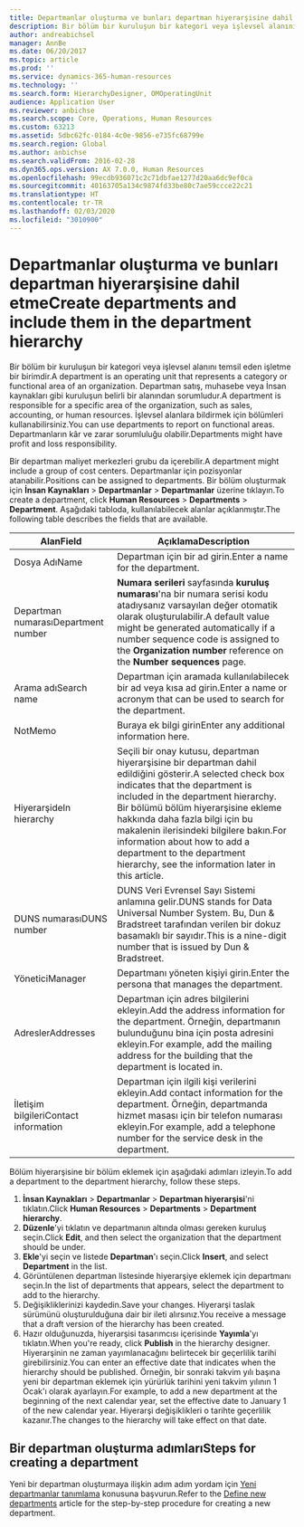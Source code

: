 ```yaml
---
title: Departmanlar oluşturma ve bunları departman hiyerarşisine dahil etme
description: Bir bölüm bir kuruluşun bir kategori veya işlevsel alanını temsil eden işletme bir birimdir. Departman satış, muhasebe veya İnsan kaynakları gibi kuruluşun belirli bir alanından sorumludur. İşlevsel alanlara bildirmek için bölümleri kullanabilirsiniz. Departmanların kâr ve zarar sorumluluğu olabilir.
author: andreabichsel
manager: AnnBe
ms.date: 06/20/2017
ms.topic: article
ms.prod: ''
ms.service: dynamics-365-human-resources
ms.technology: ''
ms.search.form: HierarchyDesigner, OMOperatingUnit
audience: Application User
ms.reviewer: anbichse
ms.search.scope: Core, Operations, Human Resources
ms.custom: 63213
ms.assetid: 5dbc62fc-0184-4c0e-9856-e735fc68799e
ms.search.region: Global
ms.author: anbichse
ms.search.validFrom: 2016-02-28
ms.dyn365.ops.version: AX 7.0.0, Human Resources
ms.openlocfilehash: 99ecdb936071c2c71dbfae1277d20aa6dc9ef0ca
ms.sourcegitcommit: 40163705a134c9874fd33be80c7ae59ccce22c21
ms.translationtype: HT
ms.contentlocale: tr-TR
ms.lasthandoff: 02/03/2020
ms.locfileid: "3010900"
---
```

# <a name="create-departments-and-include-them-in-the-department-hierarchy"></a><span data-ttu-id="2df97-106">Departmanlar oluşturma ve bunları departman hiyerarşisine dahil etme</span><span class="sxs-lookup"><span data-stu-id="2df97-106">Create departments and include them in the department hierarchy</span></span>

<span data-ttu-id="2df97-107">Bir bölüm bir kuruluşun bir kategori veya işlevsel alanını temsil eden işletme bir birimdir.</span><span class="sxs-lookup"><span data-stu-id="2df97-107">A department is an operating unit that represents a category or functional area of an organization.</span></span> <span data-ttu-id="2df97-108">Departman satış, muhasebe veya İnsan kaynakları gibi kuruluşun belirli bir alanından sorumludur.</span><span class="sxs-lookup"><span data-stu-id="2df97-108">A department is responsible for a specific area of the organization, such as sales, accounting, or human resources.</span></span> <span data-ttu-id="2df97-109">İşlevsel alanlara bildirmek için bölümleri kullanabilirsiniz.</span><span class="sxs-lookup"><span data-stu-id="2df97-109">You can use departments to report on functional areas.</span></span> <span data-ttu-id="2df97-110">Departmanların kâr ve zarar sorumluluğu olabilir.</span><span class="sxs-lookup"><span data-stu-id="2df97-110">Departments might have profit and loss responsibility.</span></span>

<span data-ttu-id="2df97-111">Bir departman maliyet merkezleri grubu da içerebilir.</span><span class="sxs-lookup"><span data-stu-id="2df97-111">A department might include a group of cost centers.</span></span> <span data-ttu-id="2df97-112">Departmanlar için pozisyonlar atanabilir.</span><span class="sxs-lookup"><span data-stu-id="2df97-112">Positions can be assigned to departments.</span></span> <span data-ttu-id="2df97-113">Bir bölüm oluşturmak için **İnsan Kaynakları** &gt; **Departmanlar** &gt; **Departmanlar** üzerine tıklayın.</span><span class="sxs-lookup"><span data-stu-id="2df97-113">To create a department, click **Human Resources** &gt; **Departments** &gt; **Department**.</span></span> <span data-ttu-id="2df97-114">Aşağıdaki tabloda, kullanılabilecek alanlar açıklanmıştır.</span><span class="sxs-lookup"><span data-stu-id="2df97-114">The following table describes the fields that are available.</span></span>

| <span data-ttu-id="2df97-115">Alan</span><span class="sxs-lookup"><span data-stu-id="2df97-115">Field</span></span>               | <span data-ttu-id="2df97-116">Açıklama</span><span class="sxs-lookup"><span data-stu-id="2df97-116">Description</span></span>                                                                                                                                                                                                       |
|---------------------|-------------------------------------------------------------------------------------------------------------------------------------------------------------------------------------------------------------------|
| <span data-ttu-id="2df97-117">Dosya Adı</span><span class="sxs-lookup"><span data-stu-id="2df97-117">Name</span></span>                | <span data-ttu-id="2df97-118">Departman için bir ad girin.</span><span class="sxs-lookup"><span data-stu-id="2df97-118">Enter a name for the department.</span></span>                                                                                                                                                                                  |
| <span data-ttu-id="2df97-119">Departman numarası</span><span class="sxs-lookup"><span data-stu-id="2df97-119">Department number</span></span>   | <span data-ttu-id="2df97-120">**Numara serileri** sayfasında **kuruluş numarası**'na bir numara serisi kodu atadıysanız varsayılan değer otomatik olarak oluşturulabilir.</span><span class="sxs-lookup"><span data-stu-id="2df97-120">A default value might be generated automatically if a number sequence code is assigned to the **Organization number** reference on the **Number sequences** page.</span></span>                                                 |
| <span data-ttu-id="2df97-121">Arama adı</span><span class="sxs-lookup"><span data-stu-id="2df97-121">Search name</span></span>         | <span data-ttu-id="2df97-122">Departman için aramada kullanılabilecek bir ad veya kısa ad girin.</span><span class="sxs-lookup"><span data-stu-id="2df97-122">Enter a name or acronym that can be used to search for the department.</span></span>                                                                                                                                            |
| <span data-ttu-id="2df97-123">Not</span><span class="sxs-lookup"><span data-stu-id="2df97-123">Memo</span></span>                | <span data-ttu-id="2df97-124">Buraya ek bilgi girin</span><span class="sxs-lookup"><span data-stu-id="2df97-124">Enter any additional information here.</span></span>                                                                                                                                                                            |
| <span data-ttu-id="2df97-125">Hiyerarşide</span><span class="sxs-lookup"><span data-stu-id="2df97-125">In hierarchy</span></span>        | <span data-ttu-id="2df97-126">Seçili bir onay kutusu, departman hiyerarşisine bir departman dahil edildiğini gösterir.</span><span class="sxs-lookup"><span data-stu-id="2df97-126">A selected check box indicates that the department is included in the department hierarchy.</span></span> <span data-ttu-id="2df97-127">Bir bölümü bölüm hiyerarşisine ekleme hakkında daha fazla bilgi için bu makalenin ilerisindeki bilgilere bakın.</span><span class="sxs-lookup"><span data-stu-id="2df97-127">For information about how to add a department to the department hierarchy, see the information later in this article.</span></span> |
| <span data-ttu-id="2df97-128">DUNS numarası</span><span class="sxs-lookup"><span data-stu-id="2df97-128">DUNS number</span></span>         | <span data-ttu-id="2df97-129">DUNS Veri Evrensel Sayı Sistemi anlamına gelir.</span><span class="sxs-lookup"><span data-stu-id="2df97-129">DUNS stands for Data Universal Number System.</span></span> <span data-ttu-id="2df97-130">Bu, Dun & Bradstreet tarafından verilen bir dokuz basamaklı bir sayıdır.</span><span class="sxs-lookup"><span data-stu-id="2df97-130">This is a nine-digit number that is issued by Dun & Bradstreet.</span></span>                                                                                                     |
| <span data-ttu-id="2df97-131">Yönetici</span><span class="sxs-lookup"><span data-stu-id="2df97-131">Manager</span></span>             | <span data-ttu-id="2df97-132">Departmanı yöneten kişiyi girin.</span><span class="sxs-lookup"><span data-stu-id="2df97-132">Enter the persona that manages the department.</span></span>                                                                                                                                                                    |
| <span data-ttu-id="2df97-133">Adresler</span><span class="sxs-lookup"><span data-stu-id="2df97-133">Addresses</span></span>           | <span data-ttu-id="2df97-134">Departman için adres bilgilerini ekleyin.</span><span class="sxs-lookup"><span data-stu-id="2df97-134">Add the address information for the department.</span></span> <span data-ttu-id="2df97-135">Örneğin, departmanın bulunduğunu bina için posta adresini ekleyin.</span><span class="sxs-lookup"><span data-stu-id="2df97-135">For example, add the mailing address for the building that the department is located in.</span></span>                                                                          |
| <span data-ttu-id="2df97-136">İletişim bilgileri</span><span class="sxs-lookup"><span data-stu-id="2df97-136">Contact information</span></span> | <span data-ttu-id="2df97-137">Departman için ilgili kişi verilerini ekleyin.</span><span class="sxs-lookup"><span data-stu-id="2df97-137">Add contact information for the department.</span></span> <span data-ttu-id="2df97-138">Örneğin, departmanda hizmet masası için bir telefon numarası ekleyin.</span><span class="sxs-lookup"><span data-stu-id="2df97-138">For example, add a telephone number for the service desk in the department.</span></span>                                                                                           |

<span data-ttu-id="2df97-139">Bölüm hiyerarşisine bir bölüm eklemek için aşağıdaki adımları izleyin.</span><span class="sxs-lookup"><span data-stu-id="2df97-139">To add a department to the department hierarchy, follow these steps.</span></span>

1.  <span data-ttu-id="2df97-140">**İnsan Kaynakları** &gt; **Departmanlar** &gt; **Departman hiyerarşisi**'ni tıklatın.</span><span class="sxs-lookup"><span data-stu-id="2df97-140">Click **Human Resources** &gt; **Departments** &gt; **Department hierarchy**.</span></span>
2.  <span data-ttu-id="2df97-141">**Düzenle**'yi tıklatın ve departmanın altında olması gereken kuruluş seçin.</span><span class="sxs-lookup"><span data-stu-id="2df97-141">Click **Edit**, and then select the organization that the department should be under.</span></span>
3.  <span data-ttu-id="2df97-142">**Ekle**'yi seçin ve listede **Departman**'ı seçin.</span><span class="sxs-lookup"><span data-stu-id="2df97-142">Click **Insert**, and select **Department** in the list.</span></span>
4.  <span data-ttu-id="2df97-143">Görüntülenen departman listesinde hiyerarşiye eklemek için departmanı seçin.</span><span class="sxs-lookup"><span data-stu-id="2df97-143">In the list of departments that appears, select the department to add to the hierarchy.</span></span>
5.  <span data-ttu-id="2df97-144">Değişikliklerinizi kaydedin.</span><span class="sxs-lookup"><span data-stu-id="2df97-144">Save your changes.</span></span> <span data-ttu-id="2df97-145">Hiyerarşi taslak sürümünü oluşturulduğuna dair bir ileti alırsınız.</span><span class="sxs-lookup"><span data-stu-id="2df97-145">You receive a message that a draft version of the hierarchy has been created.</span></span>
6.  <span data-ttu-id="2df97-146">Hazır olduğunuzda, hiyerarşisi tasarımcısı içerisinde **Yayımla**'yı tıklatın.</span><span class="sxs-lookup"><span data-stu-id="2df97-146">When you're ready, click **Publish** in the hierarchy designer.</span></span> <span data-ttu-id="2df97-147">Hiyerarşinin ne zaman yayımlanacağını belirtecek bir geçerlilik tarihi girebilirsiniz.</span><span class="sxs-lookup"><span data-stu-id="2df97-147">You can enter an effective date that indicates when the hierarchy should be published.</span></span> <span data-ttu-id="2df97-148">Örneğin, bir sonraki takvim yılı başına yeni bir departman eklemek için yürürlük tarihini yeni takvim yılının 1 Ocak'ı olarak ayarlayın.</span><span class="sxs-lookup"><span data-stu-id="2df97-148">For example, to add a new department at the beginning of the next calendar year, set the effective date to January 1 of the new calendar year.</span></span> <span data-ttu-id="2df97-149">Hiyerarşi değişiklikleri o tarihte geçerlilik kazanır.</span><span class="sxs-lookup"><span data-stu-id="2df97-149">The changes to the hierarchy will take effect on that date.</span></span>

## <a name="steps-for-creating-a-department"></a><span data-ttu-id="2df97-150">Bir departman oluşturma adımları</span><span class="sxs-lookup"><span data-stu-id="2df97-150">Steps for creating a department</span></span>
<span data-ttu-id="2df97-151">Yeni bir departman oluşturmaya ilişkin adım adım yordam için [Yeni departmanlar tanımlama](../fin-and-ops/hr/tasks/define-new-departments.md) konusuna başvurun.</span><span class="sxs-lookup"><span data-stu-id="2df97-151">Refer to the [Define new departments](../fin-and-ops/hr/tasks/define-new-departments.md) article for the step-by-step procedure for creating a new department.</span></span> 
